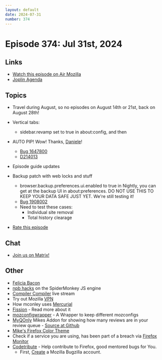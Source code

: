 ```yaml
---
layout: default
date: 2024-07-31
number: 374
---
```


# Episode 374: Jul 31st, 2024

## Links
* [Watch this episode on Air Mozilla](https://mzl.la/joy-of-coding-2024-07-31)
* [Joplin Agenda](https://mikeconley.ca/joc/agendas/Episode-0374.html)

## Topics
* Travel during August, so no episodes on August 14th or 21st, back on August 28th!
* Vertical tabs:
  - sidebar.revamp set to true in about:config, and then
* AUTO PIP! Wow! Thanks, [Daniele](https://x.com/tfw_egglessness)!
  - [Bug 1647800](https://bugzilla.mozilla.org/show_bug.cgi?id=1647800)
  - [D214013](https://phabricator.services.mozilla.com/D214013)
* Episode guide updates
* Backup patch with web locks and stuff
  - browser.backup.preferences.ui.enabled to true in Nightly, you can get at the backup UI in about:preferences. DO NOT USE THIS TO KEEP YOUR DATA SAFE JUST YET. We're still testing it!
  - [Bug 1908002](https://bugzilla.mozilla.org/show_bug.cgi?id=1908002)
  - Need to test these cases:
    - Individual site removal
    - Total history clearage


* [Rate this episode](https://forms.gle/WnAheWzpM1o4icaB7)

## Chat
* [Join us on Matrix!](https://matrix.to/#/!enWuAmKDOEEPYejXRk:mozilla.org?via=mozilla.org&via=raim.ist)

## Other
* [Felicia Bacon](https://www.youtube.com/channel/UCMtqVykGztIYmj7OpFf7oeQ/videos)
* [npb hacks](https://www.twitch.tv/BackToTheCode) on the SpiderMonkey JS engine
* [Compiler Compiler](https://www.twitch.tv/codehag) live stream
* Try out Mozilla [VPN](https://vpn.mozilla.org/)
* How mconley uses [Mercurial](https://mikeconley.github.io/documents/How_mconley_uses_Mercurial_for_Mozilla_code)
* [Fission](https://firefox-source-docs.mozilla.org/dom/dom/Fission.html) - Read more about it
* [mozconfigwrapper](https://github.com/ahal/mozconfigwrapper) - A Wrapper to keep different mozconfigs
* [MyQOnly](https://addons.mozilla.org/en-US/firefox/addon/myqonly/) Mikes Addon for showing how many reviews are in your review queue - [Source at Github](https://github.com/mikeconley/myqonly)
* [Mike's Firefox Color Theme](https://addons.mozilla.org/en-US/firefox/addon/electricbluegaloo/)
* Check if a service you are using, has been part of a breach via [Firefox Monitor](https://monitor.firefox.com/breaches)
* [Codetribute](https://codetribute.mozilla.org/) - Help contribute to Firefox, good mentored bugs for You.
  - First, [Create](https://bugzilla.mozilla.org/createaccount.cgi) a Mozilla Bugzilla account.

